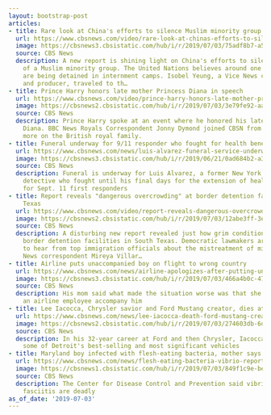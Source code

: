 ```yaml
---
layout: bootstrap-post
articles:
- title: Rare look at China's efforts to silence Muslim minority group
  url: https://www.cbsnews.com/video/rare-look-at-chinas-efforts-to-silence-muslim-minority-group/
  image: https://cbsnews3.cbsistatic.com/hub/i/r/2019/07/03/75adf8b7-a5f1-4e96-b362-c801b0f59bd7/thumbnail/1200x630/da420b18c8e43bee238abd850de9a7d6/0703-cbsn-chinauighur-byw-1885147-640x360.jpg
  source: CBS News
  description: A new report is shining light on China's efforts to silence members
    of a Muslim minority group. The United Nations believes around one million Uighurs
    are being detained in internment camps. Isobel Yeung, a Vice News correspondent
    and producer, traveled to th…
- title: Prince Harry honors late mother Princess Diana in speech
  url: https://www.cbsnews.com/video/prince-harry-honors-late-mother-princess-diana-in-speech/
  image: https://cbsnews2.cbsistatic.com/hub/i/r/2019/07/03/3e79fe92-aa59-4964-8de6-227def9f7112/thumbnail/1200x630/0aa1e5812629efdbcb32f14c17d4e669/0703-cbsn-princeharryhonorsdiana-1885157-640x360.jpg
  source: CBS News
  description: Prince Harry spoke at an event where he honored his late mother, Princess
    Diana. BBC News Royals Correspondent Jonny Dymond joined CBSN from London with
    more on the British royal family.
- title: Funeral underway for 9/11 responder who fought for health benefits
  url: https://www.cbsnews.com/news/luis-alvarez-funeral-service-underway-for-911-first-responder-today-2019-07-03/
  image: https://cbsnews3.cbsistatic.com/hub/i/r/2019/06/21/0ad684b2-a30e-4d7f-8874-c80f073a3a4b/thumbnail/1200x630/22602e9aaa49887c14bb365767f7132b/0621-en-911responders-duboisxg4.jpg
  source: CBS News
  description: Funeral is underway for Luis Alvarez, a former New York City police
    detective who fought until his final days for the extension of health benefits
    for Sept. 11 first responders
- title: Report reveals "dangerous overcrowding" at border detention facilities in
    Texas
  url: https://www.cbsnews.com/video/report-reveals-dangerous-overcrowding-at-border-detention-facilities-in-texas/
  image: https://cbsnews2.cbsistatic.com/hub/i/r/2019/07/03/12abe3ff-3efb-49dd-a85e-607b4f7d1ec8/thumbnail/1200x630/55db7aafbc98ae7388159c23ae00d9d7/0703-cbsn-bxx-bxy-dhsinspectorgeneral-1885111-640x360.jpg
  source: CBS News
  description: A disturbing new report revealed just how grim conditions are inside
    border detention facilities in South Texas. Democratic lawmakers are demanding
    to hear from top immigration officials about the mistreatment of migrants. CBS
    News correspondent Mireya Villar…
- title: Airline puts unaccompanied boy on flight to wrong country
  url: https://www.cbsnews.com/news/airline-apologizes-after-putting-unaccompanied-14-year-old-on-a-flight-to-germany/
  image: https://cbsnews3.cbsistatic.com/hub/i/r/2019/07/03/466a4b0c-47bb-49cd-b6df-a894c8998bab/thumbnail/1200x630/d71a3d8391c99ee62f50e48120378b5b/gettyimages-1139068198.jpg
  source: CBS News
  description: His mom said what made the situation worse was that she paid to have
    an airline employee accompany him
- title: Lee Iacocca, Chrysler savior and Ford Mustang creator, dies at 94
  url: https://www.cbsnews.com/news/lee-iacocca-death-ford-mustang-creator-former-chrysler-ceo-dies-at-94-cause-of-death-parkinsons-2019-07-02/
  image: https://cbsnews2.cbsistatic.com/hub/i/r/2019/07/03/274603db-6d69-458a-a666-5a7914d4cc69/thumbnail/1200x630/538e1eb5d8d1ecf60f3ac21dd7887421/lee-iacocca-chrysler.jpg
  source: CBS News
  description: In his 32-year career at Ford and then Chrysler, Iacocca helped launch
    some of Detroit's best-selling and most significant vehicles
- title: Maryland boy infected with flesh-eating bacteria, mother says
  url: https://www.cbsnews.com/news/flesh-eating-bacteria-vibrio-reported-in-maryland-boy-ocean-city/
  image: https://cbsnews1.cbsistatic.com/hub/i/r/2019/07/03/849f1c9e-bee5-4474-b802-13847d025fd2/thumbnail/1200x630/90c02a4a2ba3ba302e1242232f73d8aa/flesh-eating.jpg
  source: CBS News
  description: The Center for Disease Control and Prevention said vibrio and necrotizing
    fasciitis are deadly
as_of_date: '2019-07-03'
---
```


